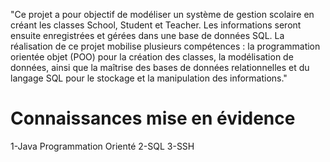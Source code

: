 "Ce projet a pour objectif de modéliser un système de gestion scolaire en créant les classes School, Student et Teacher. Les informations seront ensuite enregistrées et gérées dans une base de données SQL. La réalisation de ce projet mobilise plusieurs compétences : la programmation orientée objet (POO) pour la création des classes, la modélisation de données, ainsi que la maîtrise des bases de données relationnelles et du langage SQL pour le stockage et la manipulation des informations."

# Connaissances mise en évidence
1-Java Programmation Orienté
2-SQL
3-SSH
